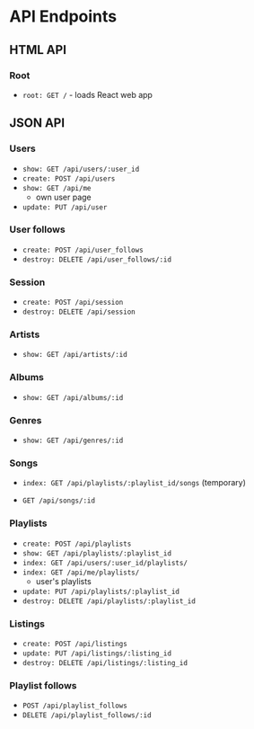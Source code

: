# API Endpoints

## HTML API

### Root
- `root: GET /` - loads React web app

## JSON API

### Users
- `show: GET /api/users/:user_id`
- `create: POST /api/users`
- `show: GET /api/me`
  - own user page
- `update: PUT /api/user`

### User follows
- `create: POST /api/user_follows`
- `destroy: DELETE /api/user_follows/:id`

### Session
- `create: POST /api/session`
- `destroy: DELETE /api/session`

### Artists
- `show: GET /api/artists/:id`

### Albums
- `show: GET /api/albums/:id`

### Genres
- `show: GET /api/genres/:id`

### Songs
- `index: GET /api/playlists/:playlist_id/songs` (temporary)
<!-- - `index: GET /api/artists/:artist_id/albums/:album_id/songs/` -->
- `GET /api/songs/:id`

### Playlists
- `create: POST /api/playlists`
- `show: GET /api/playlists/:playlist_id`
- `index: GET /api/users/:user_id/playlists/`
- `index: GET /api/me/playlists/`
  - user's playlists
- `update: PUT /api/playlists/:playlist_id`
- `destroy: DELETE /api/playlists/:playlist_id`

### Listings
- `create: POST /api/listings`
- `update: PUT /api/listings/:listing_id`
- `destroy: DELETE /api/listings/:listing_id`

### Playlist follows
- `POST /api/playlist_follows`
- `DELETE /api/playlist_follows/:id`

